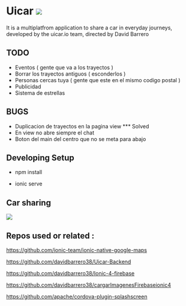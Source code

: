 # Uicar   <img src="http://uicar.io/images/favicon.png">

It is a multiplatfrom application to share a car in everyday journeys, developed by the uicar.io team, directed by David Barrero

## TODO  

* Eventos  ( gente que va a los trayectos )
* Borrar los trayectos antiguos  ( esconderlos ) 
* Personas cercas tuya ( gente que este en el mismo codigo postal )
* Publicidad 
* Sistema de estrellas

## BUGS

* Duplicacion de trayectos en la pagina view *** Solved
* En view no abre siempre el chat
* Boton del main del centro que no se meta para abajo 
 
## Developing Setup 


* npm install 

* ionic serve 




## Car sharing


<img src="http://uicar.io/images/Artboarden.png">




## Repos used or related :

https://github.com/ionic-team/ionic-native-google-maps

https://github.com/davidbarrero38/Uicar-Backend

https://github.com/davidbarrero38/Ionic-4-firebase

https://github.com/davidbarrero38/cargarImagenesFirebaseionic4

https://github.com/apache/cordova-plugin-splashscreen
